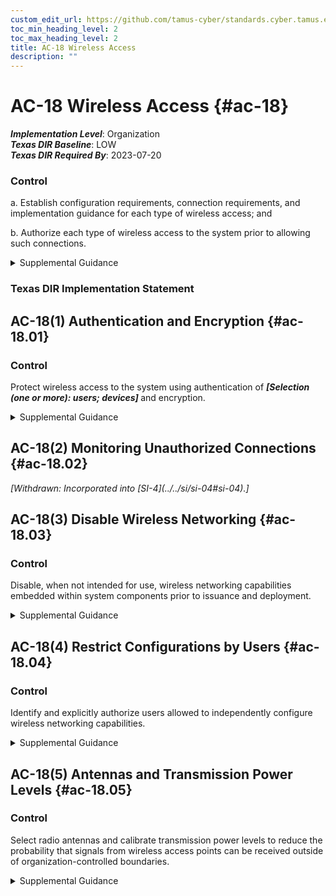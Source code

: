 ```yaml
---
custom_edit_url: https://github.com/tamus-cyber/standards.cyber.tamus.edu/tree/main/static/content/tamus.edu/TAMUS_profile.xml
toc_min_heading_level: 2
toc_max_heading_level: 2
title: AC-18 Wireless Access
description: ""
---
```


# AC-18 Wireless Access {#ac-18}

_**Implementation Level**_: Organization\
_**Texas DIR Baseline**_: LOW\
_**Texas DIR Required By**_: 2023-07-20

### Control

a. Establish configuration requirements, connection requirements, and implementation guidance for each type of wireless access; and

b. Authorize each type of wireless access to the system prior to allowing such connections.

<details>
  <summary>Supplemental Guidance</summary>

Wireless technologies include microwave, packet radio (ultra-high frequency or very high frequency), 802.11x, and Bluetooth. Wireless networks use authentication protocols that provide authenticator protection and mutual authentication.

</details>

### Texas DIR Implementation Statement

## AC-18(1) Authentication and Encryption {#ac-18.01}

### Control

Protect wireless access to the system using authentication of <strong> <em>[Selection (one or more): users; devices]</em> </strong> and encryption.

<details>
  <summary>Supplemental Guidance</summary>

Wireless networking capabilities represent a significant potential vulnerability that can be exploited by adversaries. To protect systems with wireless access points, strong authentication of users and devices along with strong encryption can reduce susceptibility to threats by adversaries involving wireless technologies.

</details>

## AC-18(2) Monitoring Unauthorized Connections {#ac-18.02}

<prop xmlns="http://csrc.nist.gov/ns/oscal/1.0" name="status" value="withdrawn">
               <em>[Withdrawn: Incorporated into [SI-4](../../si/si-04#si-04).]</em>
            </prop>
            

## AC-18(3) Disable Wireless Networking {#ac-18.03}

### Control

Disable, when not intended for use, wireless networking capabilities embedded within system components prior to issuance and deployment.

<details>
  <summary>Supplemental Guidance</summary>

Wireless networking capabilities that are embedded within system components represent a significant potential vulnerability that can be exploited by adversaries. Disabling wireless capabilities when not needed for essential organizational missions or functions can reduce susceptibility to threats by adversaries involving wireless technologies.

</details>

## AC-18(4) Restrict Configurations by Users {#ac-18.04}

### Control

Identify and explicitly authorize users allowed to independently configure wireless networking capabilities.

<details>
  <summary>Supplemental Guidance</summary>

Organizational authorizations to allow selected users to configure wireless networking capabilities are enforced, in part, by the access enforcement mechanisms employed within organizational systems.

</details>

## AC-18(5) Antennas and Transmission Power Levels {#ac-18.05}

### Control

Select radio antennas and calibrate transmission power levels to reduce the probability that signals from wireless access points can be received outside of organization-controlled boundaries.

<details>
  <summary>Supplemental Guidance</summary>

Actions that may be taken to limit unauthorized use of wireless communications outside of organization-controlled boundaries include reducing the power of wireless transmissions so that the transmissions are less likely to emit a signal that can be captured outside of the physical perimeters of the organization, employing measures such as emissions security to control wireless emanations, and using directional or beamforming antennas that reduce the likelihood that unintended receivers will be able to intercept signals. Prior to taking such mitigating actions, organizations can conduct periodic wireless surveys to understand the radio frequency profile of organizational systems as well as other systems that may be operating in the area.

</details>


